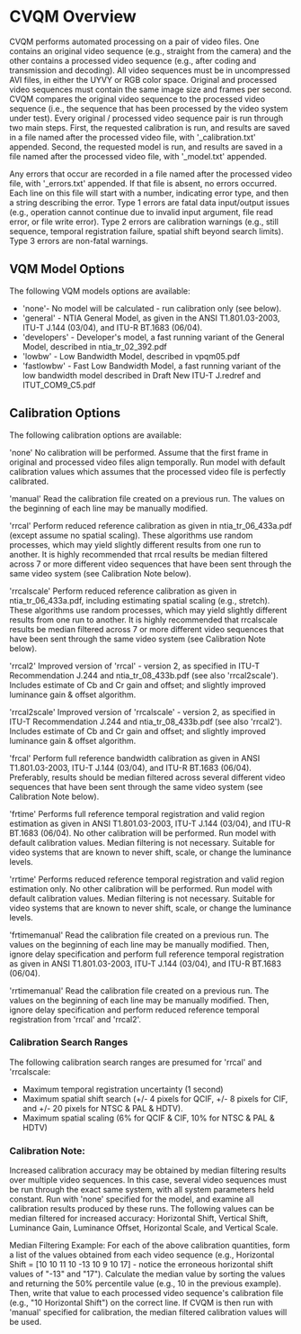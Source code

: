 # CVQM Overview
CVQM performs automated processing on a pair of video files. One contains an original video sequence (e.g., straight from the camera) and the other contains a processed video sequence (e.g., after coding and transmission and decoding). 
All video sequences must be in uncompressed AVI files, in either the UYVY or RGB color space. Original and processed video sequences must contain the same image size and frames per second. CVQM compares the original video sequence to the processed video sequence (i.e., the sequence that has been processed by the video system under test). 
Every original / processed video sequence pair is run through two main steps. First, the requested calibration is run, and results are saved in a file named after the processed video file, with '_calibration.txt' appended. Second, the requested model is run, and results are saved in a file named after the processed video file, with '_model.txt' appended.

Any errors that occur are recorded in a file named after the processed video file, with '_errors.txt' appended. If that file is absent, no errors occurred. Each line on this file will start with a number, indicating error type, and then a string describing the error. 
Type 1 errors are fatal data input/output issues (e.g., operation cannot continue due to invalid input argument, file read error, or file write error). Type 2 errors are calibration warnings (e.g., still sequence, temporal registration failure, spatial shift beyond search limits). Type 3 errors are non-fatal warnings.

## VQM Model Options
The following VQM models options are available:

* 'none'- No model will be calculated - run calibration only (see below).
* 'general' - NTIA General Model, as given in the ANSI T1.801.03-2003, ITU-T J.144 (03/04), and ITU-R BT.1683 (06/04).
* 'developers' - Developer's model, a fast running variant of the General Model, described in ntia_tr_02_392.pdf
* 'lowbw' - Low Bandwidth Model, described in vpqm05.pdf
* 'fastlowbw' - Fast Low Bandwidth Model, a fast running variant of the low bandwidth model described in Draft New ITU-T J.redref and ITUT_COM9_C5.pdf

## Calibration Options
The following calibration options are available:

'none' No calibration will be performed. Assume that the first frame in original and processed video files align temporally. Run model with default calibration values which assumes that the processed video file is perfectly calibrated.

'manual' Read the calibration file created on a previous run. The values on the beginning of each line may be manually modified.

'rrcal' Perform reduced reference calibration as given in ntia_tr_06_433a.pdf (except assume no spatial scaling). These algorithms use random processes, which may yield slightly different results from one run to another. 
It is highly recommended that rrcal results be median filtered across 7 or more different video sequences that have been sent through the same video system (see Calibration Note below).

'rrcalscale' Perform reduced reference calibration as given in ntia_tr_06_433a.pdf, including estimating spatial scaling (e.g., stretch). These algorithms use random processes, which may yield slightly different results from one run to another. 
It is highly recommended that rrcalscale results be median filtered across 7 or more different video sequences that have been sent through the same video system (see Calibration Note below).

'rrcal2' Improved version of 'rrcal' - version 2, as specified in ITU-T Recommendation J.244 and ntia_tr_08_433b.pdf (see also 'rrcal2scale'). Includes estimate of Cb and Cr gain and offset; and slightly improved luminance gain & offset algorithm.

'rrcal2scale' Improved version of 'rrcalscale' - version 2, as specified in ITU-T Recommendation J.244 and ntia_tr_08_433b.pdf (see also 'rrcal2'). Includes estimate of Cb and Cr gain and offset; and slightly improved luminance gain & offset algorithm.

'frcal' Perform full reference bandwidth calibration as given in ANSI T1.801.03-2003, ITU-T J.144 (03/04), and ITU-R BT.1683 (06/04). 
Preferably, results should be median filtered across several different video sequences that have been sent through the same video system (see Calibration Note below).

'frtime' Performs full reference temporal registration and valid region estimation as given in ANSI T1.801.03-2003, ITU-T J.144 (03/04), and ITU-R BT.1683 (06/04). No other calibration will be performed. 
Run model with default calibration values. Median filtering is not necessary. Suitable for video systems that are known to never shift, scale, or change the luminance levels.

'rrtime' Performs reduced reference temporal registration and valid region estimation only. No other calibration will be performed. Run model with default calibration values. Median filtering is not necessary. 
Suitable for video systems that are known to never shift, scale, or change the luminance levels.

'frtimemanual' Read the calibration file created on a previous run. The values on the beginning of each line may be manually modified. 
Then, ignore delay specification and perform full reference temporal registration as given in ANSI T1.801.03-2003, ITU-T J.144 (03/04), and ITU-R BT.1683 (06/04).

'rrtimemanual' Read the calibration file created on a previous run. The values on the beginning of each line may be manually modified. Then, ignore delay specification and perform reduced reference temporal registration from 'rrcal' and 'rrcal2'.

### Calibration Search Ranges
The following calibration search ranges are presumed for 'rrcal' and 'rrcalscale:

* Maximum temporal registration uncertainty (1 second)
* Maximum spatial shift search (+/- 4 pixels for QCIF, +/- 8 pixels for CIF, and +/- 20 pixels for NTSC & PAL & HDTV).
* Maximum spatial scaling (6% for QCIF & CIF, 10% for NTSC & PAL & HDTV)

### Calibration Note:
Increased calibration accuracy may be obtained by median filtering results over multiple video sequences. In this case, several video sequences must be run through the exact same system, with all system parameters held constant. 
Run with 'none' specified for the model, and examine all calibration results produced by these runs. The following values can be median filtered for increased accuracy: Horizontal Shift, Vertical Shift, Luminance Gain, Luminance Offset, Horizontal Scale, and Vertical Scale.

Median Filtering Example: For each of the above calibration quantities, form a list of the values obtained from each video sequence (e.g., Horizontal Shift = [10 10 11 10 -13 10 9 10 17] - notice the erroneous horizontal shift values of "-13" and "17").
Calculate the median value by sorting the values and returning the 50% percentile value (e.g., 10 in the previous example). Then, write that value to each processed video sequence's calibration file (e.g., "10 Horizontal Shift") on the correct line. 
If CVQM is then run with 'manual' specified for calibration, the median filtered calibration values will be used.
